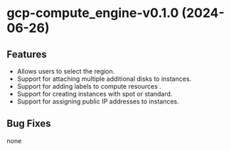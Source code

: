# gcp-compute_engine-v0.1.0 (2024-06-26)

## Features
* Allows users to select the region.
* Support for attaching multiple additional disks to instances.
* Support for adding labels to compute resources .
* Support for creating instances with spot or standard.
* Support for assigning public IP addresses to instances.

## Bug Fixes
none